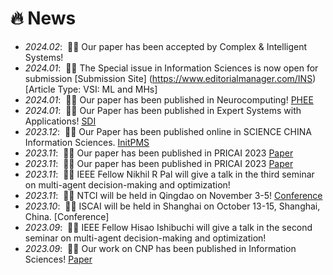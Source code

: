 # 🔥 News
- *2024.02*: &nbsp;🎉🎉 Our paper has been accepted by Complex & Intelligent Systems!
- *2024.01*: &nbsp;🎉🎉 The Special issue in Information Sciences is now open for submission [Submission Site] (https://www.editorialmanager.com/INS) [Article Type: VSI: ML and MHs]
- *2024.01*: &nbsp;🎉🎉 Our paper has been published in Neurocomputing! [PHEE](https://www.sciencedirect.com/science/article/abs/pii/S0925231223013188)
- *2024.01*: &nbsp;🎉🎉 Our Paper has been published in Expert Systems with Applications! [SDI](https://www.sciencedirect.com/science/article/abs/pii/S0957417423033687)
- *2023.12*: &nbsp;🎉🎉 Our Paper has been published online in SCIENCE CHINA Information Sciences. [InitPMS](https://www.sciengine.com/SCIS/doi/10.1007/s11432-023-3900-7;JSESSIONID=bf85eacc-925a-4d94-9554-8b662e93a8cd)
- *2023.11*: &nbsp;🎉🎉 Our paper has been published in PRICAI 2023 [Paper](https://link.springer.com/chapter/10.1007/978-981-99-7025-4_24)
- *2023.11*: &nbsp;🎉🎉 Our paper has been published in PRICAI 2023 [Paper](https://link.springer.com/chapter/10.1007/978-981-99-7019-3_17)
- *2023.11*: &nbsp;🎉🎉 IEEE Fellow Nikhil R Pal will give a talk in the third seminar on multi-agent decision-making and optimization!
- *2023.11*: &nbsp;🎉🎉 NTCI will be held in Qingdao on November 3-5! [Conference](http://ntcien2023.upc.edu.cn/)
- *2023.10*: &nbsp;🎉🎉 ISCAI will be held in Shanghai on October 13-15, Shanghai, China. [Conference]
- *2023.09*: &nbsp;🎉🎉 IEEE Fellow Hisao Ishibuchi will give a talk in the second seminar on multi-agent decision-making and optimization!
- *2023.09*: &nbsp;🎉🎉 Our work on CNP has been published in Information Sciences! [Paper](https://www.sciencedirect.com/science/article/abs/pii/S0020025523007259)
